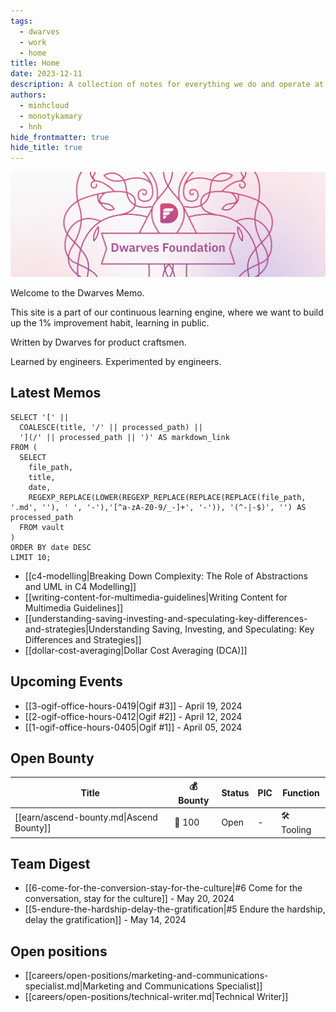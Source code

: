 ```yaml
---
tags:
  - dwarves
  - work
  - home
title: Home
date: 2023-12-11
description: A collection of notes for everything we do and operate at Dwarves. This is where we keep our internal notes.
authors:
  - minhcloud
  - monotykamary
  - hnh
hide_frontmatter: true
hide_title: true
---
```


![](assets/home_cover.webp)

Welcome to the Dwarves Memo.

This site is a part of our continuous learning engine, where we want to build up the 1% improvement habit, learning in public.

Written by Dwarves for product craftsmen.

Learned by engineers. Experimented by engineers.

## Latest Memos
```dsql-list
SELECT '[' || 
  COALESCE(title, '/' || processed_path) || 
  '](/' || processed_path || ')' AS markdown_link
FROM (
  SELECT 
    file_path,
    title,
    date,
    REGEXP_REPLACE(LOWER(REGEXP_REPLACE(REPLACE(REPLACE(file_path, '.md', ''), ' ', '-'),'[^a-zA-Z0-9/_-]+', '-')), '(^-|-$)', '') AS processed_path
  FROM vault
)
ORDER BY date DESC
LIMIT 10;
```

- [[c4-modelling|Breaking Down Complexity: The Role of Abstractions and UML in C4 Modelling]]
- [[writing-content-for-multimedia-guidelines|Writing Content for Multimedia Guidelines]]
- [[understanding-saving-investing-and-speculating-key-differences-and-strategies|Understanding Saving, Investing, and Speculating: Key Differences and Strategies]]
- [[dollar-cost-averaging|Dollar Cost Averaging (DCA)]]

## Upcoming Events
- [[3-ogif-office-hours-0419|Ogif #3]] - April 19, 2024
- [[2-ogif-office-hours-0412|Ogif #2]] - April 12, 2024
- [[1-ogif-office-hours-0405|Ogif #1]] - April 05, 2024

## Open Bounty
| Title                                    | 💰 Bounty | Status | PIC | Function  |
| ---------------------------------------- | -------- | ------ | --- | --------- |
| [[earn/ascend-bounty.md\|Ascend Bounty]] | 🧊 100    | Open   | \-  | 🛠️ Tooling |

## Team Digest

- [[6-come-for-the-conversion-stay-for-the-culture|#6 Come for the conversation, stay for the culture]] - May 20, 2024
- [[5-endure-the-hardship-delay-the-gratification|#5 Endure the hardship, delay the gratification]] - May 14, 2024

## Open positions
- [[careers/open-positions/marketing-and-communications-specialist.md|Marketing and Communications Specialist]]
- [[careers/open-positions/technical-writer.md|Technical Writer]]

